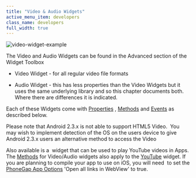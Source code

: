 ```yaml
---
title: "Video & Audio Widgets"
active_menu_item: developers
class_name: developers
full_width: true
---
```



![video-widget-example](/img/docs/video-widget-example.jpg)

The Video and Audio Widgets can be found in the Advanced section of the Widget Toolbox

 - Video Widget - for all regular video file formats

 - Audio Widget - this has less properties than the Video Widgets but it uses the same underlying library and so this chapter documents both. Where there are differences it is indicated.

Each of these Widgets come with [Properties](property,-methods,-event-summary/properties) , [Methods](property,-methods,-event-summary/vidmethods) and [Events](property,-methods,-event-summary/videvents) as described below.

Please note that Android 2.3.x is not able to support HTML5 Video.  You may wish to implement detection of the OS on the users device to give Android 2.3.x users an alternative method to access the Video

Also available is a  widget that can be used to play YouTube videos in Apps. The [Methods](property,-methods,-event-summary/vidmethods) for Video/Audio widgets also apply to the [YouTube](../../widget-properties-events/advanced/youtube) widget. If you are planning to compile your app to use on iOS, you will need  to set the [PhoneGap App Options](../../../ac-mobile-build-phonegap-cordova/apps-developed-with-application-craft/enabling-device-features) 'Open all links in WebView' to true.

